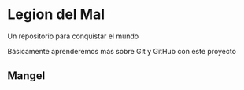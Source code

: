 # Legion del Mal
Un repositorio para conquistar el mundo

Básicamente aprenderemos más sobre Git y GitHub con este proyecto


## Mangel